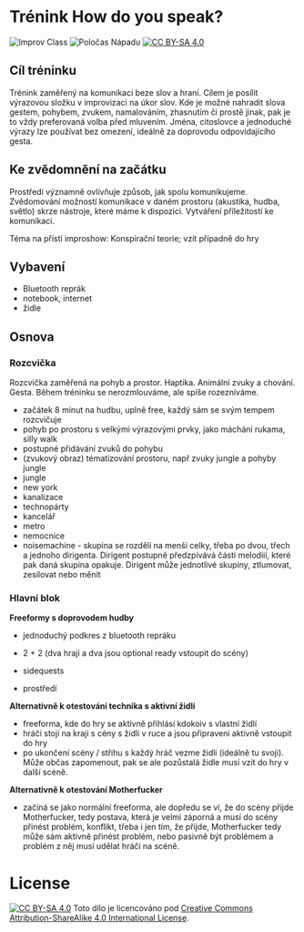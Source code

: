 # Trénink How do you speak?

![Improv Class](https://img.shields.io/badge/Improv-Class-red) ![Poločas Nápadu](https://img.shields.io/badge/Poločas-Nápadu-green) [![CC BY-SA 4.0][cc-by-sa-shield]][cc-by-sa]

## Cíl tréninku
Trénink zaměřený na komunikaci beze slov a hraní. Cílem je posílit výrazovou složku v improvizaci na úkor slov. Kde je možné nahradit slova gestem, pohybem, zvukem, namalováním, zhasnutím či prostě jinak, pak je to vždy preferovaná volba před mluvením. Jména, citoslovce a jednoduché výrazy lze používat bez omezení, ideálně za doprovodu odpovídajícího gesta.

## Ke zvědomnění na začátku
Prostředí významně ovlivňuje způsob, jak spolu komunikujeme. Zvědomování možností komunikace v daném prostoru (akustika, hudba, světlo) skrze nástroje, které máme k dispozici. Vytváření příležitostí ke komunikaci.

Téma na přístí improshow: Konspirační teorie; vzít případně do hry

## Vybavení
- Bluetooth reprák
- notebook, internet
- židle

## Osnova

### Rozcvička
Rozcvička zaměřená na pohyb a prostor. Haptika. Animální zvuky a chování. Gesta.
Během tréninku se nerozmlouváme, ale spíše rozezníváme. 

- začátek 8 minut na hudbu, uplně free, každý sám se svým tempem rozcvičuje
- pohyb po prostoru s velkými výrazovými prvky, jako máchání rukama, silly walk
 - postupné přidávání zvuků do pohybu
- (zvukový obraz) tématizování prostoru, např zvuky jungle a pohyby jungle
 - jungle
 - new york
 - kanalizace
 - technopárty
 - kancelář
 - metro
 - nemocnice
- noisemachine - skupina se rozdělí na menší celky, třeba po dvou, třech a jednoho dirigenta. Dirigent postupně předzpívává části melodiií, které pak daná skupina opakuje. Dirigent může jednotlivé skupiny, ztlumovat, zesilovat nebo měnit


### Hlavní blok
**Freeformy s doprovodem hudby**
- jednoduchý podkres z bluetooth repráku
- 2 + 2 (dva hrají a dva jsou optional ready vstoupit do scény)

- sidequests
- prostředí

**Alternativně k otestování technika s aktivní židlí**
- freeforma, kde do hry se aktivně přihlásí kdokoiv s vlastní židlí
- hráči stojí na kraji s cény s židlí v ruce a jsou připraveni aktivně vstoupit do hry
- po ukončení scény / střihu s každý hráč vezme židli (ideálně tu svoji). Může občas zapomenout, pak se ale pozůstalá židle musí vzít do hry v další scéně.


**Alternativně k otestování Motherfucker**
- začíná se jako normální freeforma, ale dopředu se ví, že do scény přijde Motherfucker, tedy postava, která je velmi záporná a musí do scény přinést problém, konflikt, třeba i jen tím, že přijde, Motherfucker tedy může sám aktivně přinést problém, nebo pasivně být problémem a problém z něj musí udělat hráči na scéně.

# License
[![CC BY-SA 4.0][cc-by-sa-shield]][cc-by-sa]
Toto dílo je licencováno pod 
[Creative Commons Attribution-ShareAlike 4.0 International License][cc-by-sa].

[cc-by-sa]: http://creativecommons.org/licenses/by-sa/4.0/
[cc-by-sa-image]: https://licensebuttons.net/l/by-sa/4.0/88x31.png
[cc-by-sa-shield]: https://img.shields.io/badge/License-CC%20BY--SA%204.0-lightgrey.svg
